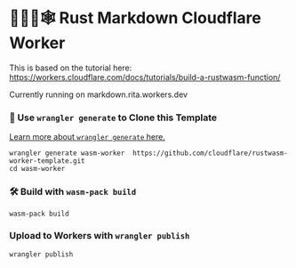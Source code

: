 # 👷‍♀️🦀🕸️ Rust Markdown Cloudflare Worker

This is based on the tutorial here: https://workers.cloudflare.com/docs/tutorials/build-a-rustwasm-function/

Currently running on markdown.rita.workers.dev

### 🐑 Use `wrangler generate` to Clone this Template

[Learn more about `wrangler generate` here.](https://github.com/cloudflare/wrangler)

```
wrangler generate wasm-worker  https://github.com/cloudflare/rustwasm-worker-template.git
cd wasm-worker
```

### 🛠️ Build with `wasm-pack build`

```
wasm-pack build
```

### Upload to Workers with `wrangler publish`

```
wrangler publish
```
